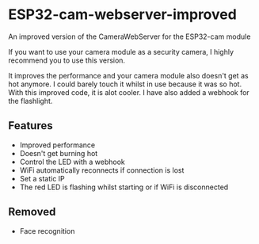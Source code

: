 # ESP32-cam-webserver-improved
An improved version of the CameraWebServer for the ESP32-cam module

If you want to use your camera module as a security camera, I highly recommend you to use this version.

It improves the performance and your camera module also doesn't get as hot anymore.
I could barely touch it whilst in use because it was so hot. With this improved code, it is alot cooler.
I have also added a webhook for the flashlight.

## Features
- Improved performance
- Doesn't get burning hot
- Control the LED with a webhook
- WiFi automatically reconnects if connection is lost
- Set a static IP
- The red LED is flashing whilst starting or if WiFi is disconnected

## Removed
- Face recognition
